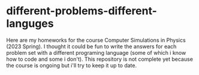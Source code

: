 # different-problems-different-languges
Here are my homeworks for the course Computer Simulations in Physics (2023 Spring). I thought it could be fun to write the answers for each problem set with a different programing language (some of which i know how to code and some i don't). This repository is not complete yet because the course is ongoing but i'll try to keep it up to date.
